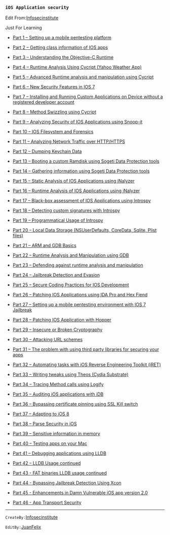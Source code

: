 ### `iOS Application security`

>
Edit From:[Infosecinstitute](http://resources.infosecinstitute.com)
>
Just For Learning

- [Part 1 – Setting up a mobile pentesting platform](http://resources.infosecinstitute.com/ios-application-security-part-1-setting-up-a-mobile-pentesting-platform/#article)

- [Part 2 – Getting class information of IOS apps](http://resources.infosecinstitute.com/ios-application-security-part-2-getting-class-information-of-ios-apps/#article)

- [Part 3 – Understanding the Objective-C Runtime](http://resources.infosecinstitute.com/ios-application-security-part-3-understanding-the-objective-c-runtime/#article)

- [Part 4 – Runtime Analysis Using Cycript (Yahoo Weather App)](http://resources.infosecinstitute.com/ios-application-security-part-4-runtime-analysis-using-cycript-yahoo-weather-app/#article)

- [Part 5 – Advanced Runtime analysis and manipulation using Cycript](http://resources.infosecinstitute.com/ios-application-security-part-5-advanced-runtime-analysis-and-manipulation-using-cycript-yahoo-weather-app/#article)

- [Part 6 – New Security Features in IOS 7](http://resources.infosecinstitute.com/ios-application-security-part-6-new-security-features-in-ios-7/#article)

- [Part 7 – Installing and Running Custom Applications on Device without a registered developer account](http://resources.infosecinstitute.com/ios-application-security-part-7-installing-and-running-custom-applications-on-device-without-a-registered-developer-account/#article)

- [Part 8 – Method Swizzling using Cycript](http://resources.infosecinstitute.com/ios-application-security-part-8-method-swizzling-using-cycript/#article)

- [Part 9 – Analyzing Security of IOS Applications using Snoop-it](http://resources.infosecinstitute.com/ios-application-security-part-9-analyzing-security-of-ios-applications-using-snoop-it/#article)

- [Part 10 – IOS Filesystem and Forensics](http://resources.infosecinstitute.com/ios-application-security-part-10-ios-filesystem-and-forensics/#article)

- [Part 11 – Analyzing Network Traffic over HTTP/HTTPS](http://resources.infosecinstitute.com/ios-application-security-part-11-analyzing-network-traffic-over-httphttps/#article)

- [Part 12 – Dumping Keychain Data](http://resources.infosecinstitute.com/ios-application-security-part-12-dumping-keychain-data/#article)

- [Part 13 – Booting a custom Ramdisk using Sogeti Data Protection tools](http://resources.infosecinstitute.com/ios-application-security-part-13-booting-a-custom-ramdisk-using-sogeti-data-protection-tools/#article)

- [Part 14 – Gathering information using Sogeti Data Protection tools](http://resources.infosecinstitute.com/ios-application-security-part-14-gathering-information-using-sogeti-data-protection-tools/#article)

- [Part 15 – Static Analysis of IOS Applications using iNalyzer](http://resources.infosecinstitute.com/part-15-static-analysis-of-ios-apps-using-inalyzer/#article)

- [Part 16 – Runtime Analysis of IOS Applications using iNalyzer](http://resources.infosecinstitute.com/ios-app-security-part-16-runtime-analysis-of-ios-apps-using-inalyzer/#article)

- [Part 17 – Black-box assessment of IOS Applications using Introspy](http://resources.infosecinstitute.com/ios-app-security-part-17-black-box-assess-ios-apps-using-introspy/#article)

- [Part 18 – Detecting custom signatures with Introspy](http://resources.infosecinstitute.com/ios-application-security-part-18-detecting-custom-signatures-with-introspy/#article)

- [Part 19 – Programmatical Usage of Introspy](http://resources.infosecinstitute.com/ios-application-security-part-19-programmatical-usage-of-introspy/#article)

- [Part 20 – Local Data Storage (NSUserDefaults, CoreData, Sqlite, Plist files)](http://resources.infosecinstitute.com/ios-application-security-part-20-local-data-storage-nsuserdefaults-coredata-sqlite-plist-files/#article)

- [Part 21 – ARM and GDB Basics](http://resources.infosecinstitute.com/ios-application-security-part-21-arm-gdb-basics/#article)

- [Part 22 – Runtime Analysis and Manipulation using GDB](http://resources.infosecinstitute.com/ios-application-security-part-22-runtime-analysis-manipulation-using-gdb/#article)

- [Part 23 – Defending against runtime analysis and manipulation](http://resources.infosecinstitute.com/ios-application-security-part-23-defending-runtime-analysis-manipulation/#article)

- [Part 24 – Jailbreak Detection and Evasion](http://resources.infosecinstitute.com/ios-application-security-part-23-jailbreak-detection-evasion/#article)

- [Part 25 – Secure Coding Practices for IOS Development](http://resources.infosecinstitute.com/ios-application-security-part-25-secure-coding-practices-ios-development/#article)

- [Part 26 – Patching IOS Applications using IDA Pro and Hex Fiend](http://resources.infosecinstitute.com/ios-application-security-part-26-patching-ios-applications-using-ida-pro-hex-fiend/#article)

- [Part 27 – Setting up a mobile pentesting environment with IOS 7 Jailbreak](http://resources.infosecinstitute.com/ios-application-security-part-27-setting-mobile-pentesting-environment-ios-7-jailbreak/#article)

- [Part 28 – Patching IOS Application with Hopper](http://resources.infosecinstitute.com/ios-application-security-part-28-patching-ios-application-hopper/#article)

- [Part 29 – Insecure or Broken Cryptography](http://resources.infosecinstitute.com/ios-part-29-insecure-broken-cryptography/#article)

- [Part 30 – Attacking URL schemes](http://resources.infosecinstitute.com/ios-application-security-part-30-attacking-url-schemes/#article)

- [Part 31 – The problem with using third party libraries for securing your apps](http://resources.infosecinstitute.com/ios-application-security-part-31-problem-using-third-party-libraries-securing-apps/#article)

- [Part 32 – Automating tasks with iOS Reverse Engineering Toolkit (iRET)](http://resources.infosecinstitute.com/ios-application-security-part-32-automating-tasks-ios-reverse-engineering-toolkit-iret/#article)

- [Part 33 – Writing tweaks using Theos (Cydia Substrate)](http://resources.infosecinstitute.com/ios-application-security-part-33-writing-tweaks-using-theos-cydia-substrate/#article)

- [Part 34 – Tracing Method calls using Logify](http://resources.infosecinstitute.com/ios-application-security-part-34-tracing-method-calls-using-logify/#article)

- [Part 35 – Auditing iOS applications with iDB](http://resources.infosecinstitute.com/ios-application-security-part-35-auditing-ios-applications-idb/#article)

- [Part 36 – Bypassing certificate pinning using SSL Kill switch](http://resources.infosecinstitute.com/ios-application-security-part-36-bypassing-certificate-pinning-using-ssl-kill-switch/#article)

- [Part 37 – Adapting to iOS 8](http://resources.infosecinstitute.com/ios-application-security-part-37-adapting-ios-8/#article)

- [Part 38 – Parse Security in iOS](http://resources.infosecinstitute.com/parse-security-ios/#article)

- [Part 39 – Sensitive information in memory](http://resources.infosecinstitute.com/ios-application-security-part-39-sensitive-information-in-memory/#article)

- [Part 40 – Testing apps on your Mac](http://resources.infosecinstitute.com/ios-application-security-part-40-testing-apps-on-your-mac/#article)

- [Part 41 – Debugging applications using LLDB](http://resources.infosecinstitute.com/ios-application-security-part-41-debugging-applications-using-lldb/#article)

- [Part 42 – LLDB Usage continued](http://resources.infosecinstitute.com/ios-application-security-part-42-lldb-usage-continued/#article)

- [Part 43 - FAT binaries LLDB usage continued](http://resources.infosecinstitute.com/ios-application-security-part-43-fat-binaries-lldb-usage-continued/#article)

- [Part 44 - Bypassing Jailbreak Detection Using Xcon](http://resources.infosecinstitute.com/ios-application-security-part-44-bypassing-jailbreak-detection-using-xcon/#article)

- [Part 45 - Enhancements in Damn Vulnerable iOS app version 2.0](http://resources.infosecinstitute.com/ios-application-security-part-45-enhancements-in-damn-vulnerable-ios-app-version-2-0/#article)

- [Part 46 - App Transport Security](http://resources.infosecinstitute.com/ios-application-security-part-46-app-transport-security/#article)


---
`CreateBy:`[Infosecinstitute](http://resources.infosecinstitute.com)

`EditBy:`[JuanFelix](https://github.com/ifallen)